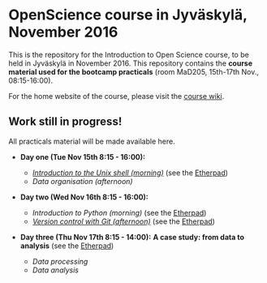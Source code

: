 # OpenScience course in Jyväskylä, November 2016

This is the repository for the Introduction to Open Science course, to be held
in Jyväskylä in November 2016. This repository contains the **course material
used for the bootcamp practicals** (room MaD205, 15th-17th Nov., 08:15-16:00).

For the home website of the course, please visit the
[course wiki](https://github.com/OpenScienceCourse-JyU-2015/courseMaterial/wiki).

## Work still in progress!

All practicals material will be made available here.

- **Day one (Tue Nov 15th 8:15 - 16:00):**
	- *[Introduction to the Unix shell (morning)](day-01-am_the-unix-shell/introduction-unix-shell.md)* (see the [Etherpad](https://etherpad.wikimedia.org/p/jyybio_day-01-am_the-unix-shell))
  - *Data organisation (afternoon)* 

- **Day two (Wed Nov 16th 8:15 - 16:00):**
  - *Introduction to Python (morning)* (see the [Etherpad](https://etherpad.wikimedia.org/p/jyybio_day-02-am_intro-to-python))
  - *[Version control with Git (afternoon)](day-02-pm_version-control/version-control-with-git.md)* (see the [Etherpad](https://etherpad.wikimedia.org/p/jyybio_day-02-pm_version-control))

- **Day three (Thu Nov 17th 8:15 - 14:00):**
	**A case study: from data to analysis** (see the [Etherpad](https://etherpad.wikimedia.org/p/jyybio_day-03_case-study))
  - *Data processing*
  - *Data analysis*


